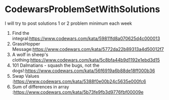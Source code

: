# CodewarsProblemSetWithSolutions
I will try to post solutions 1 or 2 problem minimum each week
1. Find the integral:https://www.codewars.com/kata/59811fd8a070625d4c000013
2. GrassHopper Message:https://www.codewars.com/kata/5772da22b89313a4d50012f7
3. A wolf in sheep's clothing:https://www.codewars.com/kata/5c8bfa44b9d1192e1ebd3d15
4. 101 Dalmatians - squash the bugs, not the dogs!:https://www.codewars.com/kata/56f6919a6b88de18ff000b36
5. Swap Values :https://www.codewars.com/kata/5388f0e00b24c5635e000fc6
6. Sum of differences in array :https://www.codewars.com/kata/5b73fe9fb3d9776fbf00009e
